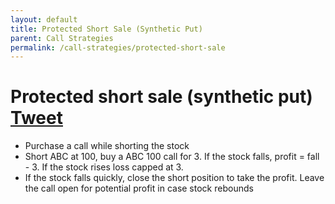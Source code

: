 ```yaml
---
layout: default
title: Protected Short Sale (Synthetic Put)
parent: Call Strategies
permalink: /call-strategies/protected-short-sale
---
```

# Protected short sale (synthetic put) <a href="https://twitter.com/share?ref_src=twsrc%5Etfw" class="twitter-share-button" data-text="Quick reference guide for Protected Short Sale #optionstrategy via #optionnotes" data-url="http://optionnotes.com/call-strategies/protected-short-sale" data-related="" data-show-count="false">Tweet</a><script async src="https://platform.twitter.com/widgets.js" charset="utf-8"></script>
- Purchase a call while shorting the stock
- Short ABC at 100, buy a ABC 100 call for 3. If the stock falls, profit = fall - 3. If the stock rises loss capped at 3.
- If the stock falls quickly, close the short position to take the profit. Leave the call open for potential profit in case stock rebounds